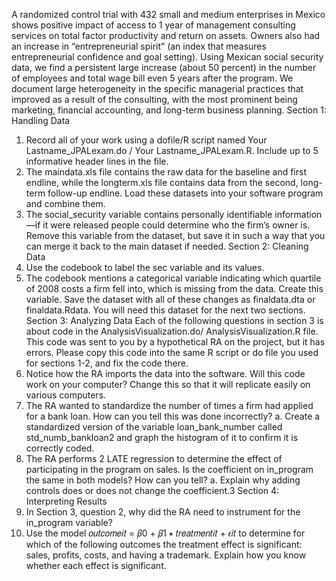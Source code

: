 A randomized control trial with 432 small and medium enterprises in Mexico shows positive impact of access to 1
year of management consulting services on total factor productivity and return on assets. Owners also had an increase
in “entrepreneurial spirit” (an index that measures entrepreneurial confidence and goal setting). Using Mexican social
security data, we find a persistent large increase (about 50 percent) in the number of employees and total wage bill
even 5 years after the program. We document large heterogeneity in the specific managerial practices that improved
as a result of the consulting, with the most prominent being marketing, financial accounting, and long-term business
planning.
Section 1: Handling Data
1. Record all of your work using a dofile/R script named Your Lastname_JPALexam.do / Your
Lastname_JPALexam.R. Include up to 5 informative header lines in the file.
2. The maindata.xls file contains the raw data for the baseline and first endline, while the longterm.xls file
contains data from the second, long-term follow-up endline. Load these datasets into your software program
and combine them.
3. The social_security variable contains personally identifiable information—if it were released people could
determine who the firm’s owner is. Remove this variable from the dataset, but save it in such a way that you
can merge it back to the main dataset if needed.
Section 2: Cleaning Data
1. Use the codebook to label the sec variable and its values.
2. The codebook mentions a categorical variable indicating which quartile of 2008 costs a firm fell into, which
is missing from the data. Create this variable. Save the dataset with all of these changes as finaldata.dta or
finaldata.Rdata. You will need this dataset for the next two sections.
Section 3: Analyzing Data
Each of the following questions in section 3 is about code in the AnalysisVisualization.do/ AnalysisVisualization.R file.
This code was sent to you by a hypothetical RA on the project, but it has errors. Please copy this code into the
same R script or do file you used for sections 1-2, and fix the code there.
1. Notice how the RA imports the data into the software. Will this code work on your computer? Change this
so that it will replicate easily on various computers.
2. The RA wanted to standardize the number of times a firm had applied for a bank loan. How can you tell this
was done incorrectly?
a. Create a standardized version of the variable loan_bank_number called std_numb_bankloan2 and graph
the histogram of it to confirm it is correctly coded.
3. The RA performs 2 LATE regression to determine the effect of participating in the program on sales. Is the
coefficient on in_program the same in both models? How can you tell?
a. Explain why adding controls does or does not change the coefficient.3
Section 4: Interpreting Results
1. In Section 3, question 2, why did the RA need to instrument for the in_program variable?
2. Use the model 𝑜𝑢𝑡𝑐𝑜𝑚𝑒𝑖𝑡 = 𝛽0 + 𝛽1 ∗ 𝑡𝑟𝑒𝑎𝑡𝑚𝑒𝑛𝑡𝑖𝑡 + 𝜖𝑖𝑡 to determine for which of the following
outcomes the treatment effect is significant: sales, profits, costs, and having a trademark. Explain how you
know whether each effect is significant.
